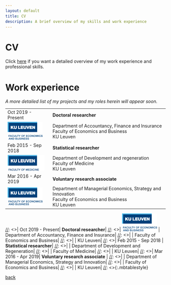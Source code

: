 ```yaml
---
layout: default
title: CV
description: A brief overview of my skills and work experience
---
```

# CV
Click [here](./CV/CurriculumVitaeCampoBavoGithub20230124.pdf) if you want a detailed overview of my work experience and professional skills.

<!-- <object data="{{ site.url }}{{ site.baseurl }}/CV/CurriculumVitaeCampoBavoGithub20230124.pdf#navpanes=0" width="1200" height="1000" type="application/pdf" frameBorder="0"></object> -->



# Work experience
*A more detailed list of my projects and my roles herein will appear soon.*
<table style="text-align: left; width: 100%;border:0">
  <tbody>
    <tr>
      <td style="border:0">
      Oct 2019 - Present
      </td>
      <td style="border:0">
      <b>Doctoral researcher</b>
      </td>
    </tr>
    <tr>
      <td style="border:0">
      <a href="https://feb.kuleuven.be/eng/home"><img src="/img/KULFEBAdj.png" width="110px" height="56px"/></a>
      </td>
      <td style="border:0">
      Department of Accountancy, Finance and Insurance<br>
      Faculty of Economics and Business<br>
      KU Leuven
      </td>
    </tr>
    <tr>
      <td style="border:0">
      Feb 2015 - Sep 2018
      </td>
      <td style="border:0">
      <b>Statistical researcher</b>
      </td>
    </tr>
    <tr>
      <td style="border:0">
      <a href="https://med.kuleuven.be/en"><img src="/img/KULMedicineAdj.png" width="115px" height="50px"/></a>
      </td>
      <td style="border:0">
      Department of Development and regeneration<br>
      Faculty of Medicine<br>
      KU Leuven
      </td>
    </tr>
    <tr>
      <td style="border:0">
      Mar 2016 - Apr 2019
      </td>
      <td style="border:0">
      <b>Voluntary research associate</b>
      </td>
    </tr>
    <tr>
      <td style="border:0">
      <a href="https://feb.kuleuven.be/eng/home"><img src="/img/KULFEBAdj.png" width="110px" height="56px"/></a>
      </td>
      <td style="border:0">
      Department of Managerial Economics, Strategy and Innovation<br>
      Faculty of Economics and Business<br>
      KU Leuven
      </td>
    </tr>
  </tbody>
</table>


[//]: <>
[//]: <>| Oct 2019 - Present| **Doctoral researcher**|
[//]: <>|  <a href="https://www.kuleuven.be/kuleuven" target="_blank" rel="noopener"><img src="/img/KULFEB.png" alt="KU Leuven" loading="lazy" width="110px" height="56px"></a> | Department of Accountancy, Finance and Insurance|
[//]: <>|               | Faculty of Economics and Business|
[//]: <>|		| KU Leuven|
[//]: <>| Feb 2015 - Sep 2018 | **Statistical researcher**|
[//]: <>|		| Department of Development and Regeneration|
[//]: <>|		| Faculty of Medicine|
[//]: <>|		| KU Leuven|
[//]: <>| Mar 2016 - Apr 2019| **Voluntary research associate** |
[//]: <>|		| Department of Managerial Economics, Strategy and Innovation|
[//]: <>|		| Faculty of Economics and Business|
[//]: <>|		| KU Leuven|
[//]: <>{:.mbtablestyle}

[back](./)
